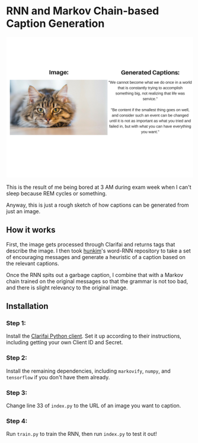 # RNN and Markov Chain-based Caption Generation

![basic img](img.png)

This is the result of me being bored at 3 AM during exam week when I can't sleep because REM cycles or something.

Anyway, this is just a rough sketch of how captions can be generated from just an image.

## How it works
First, the image gets processed through Clarifai and returns tags that describe the image. I then took [hunkim](http://github.com/hunkim)'s word-RNN repository to take a set of encouraging messages and generate a heuristic of a caption based on the relevant captions.

Once the RNN spits out a garbage caption, I combine that with a Markov chain trained on the original messages so that the grammar is not too bad, and there is slight relevancy to the original image. 

## Installation
### Step 1:
Install the [Clarifai Python client](https://github.com/Clarifai/clarifai-python). Set it up according to their instructions, including getting your own Client ID and Secret.

### Step 2:
Install the remaining dependencies, including `markovify`, `numpy`, and `tensorflow` if you don't have them already.

### Step 3:
Change line 33 of `index.py` to the URL of an image you want to caption.

### Step 4:
Run `train.py` to train the RNN, then run `index.py` to test it out!